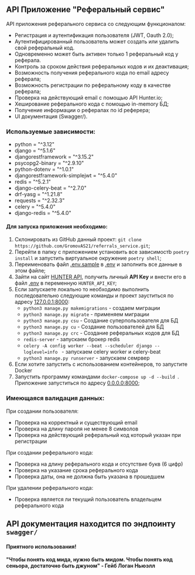 ## API Приложение "Реферальный сервис"

API приложения реферального сервиса со следующим функционалом:
 - Регистрация и аутентификация пользователя (JWT, Oauth 2.0);
 - Аутентифицированный пользователь может создать или удалить свой реферальный код. 
 - Одновременно может быть активен только 1 реферальный код у реферала. 
 - Контроль за сроком действия реферальных кодов и их деактивация;
 - Возможность получения реферального кода по email адресу реферала;
 - Возможность регистрации по реферальному коду в качестве реферала;
 - Проверка на действующий email с помощью API Hunter.io;
 - Хеширование реферального кода с помощью in-memory БД;
 - Получение информации о рефералах по id реферера;
 - UI документация (Swagger/).

### Используемые зависимости:
* python = "^3.12"
* django = "^5.1.6"
* djangorestframework = "^3.15.2"
* psycopg2-binary = "^2.9.10"
* python-dotenv = "^1.0.1"
* djangorestframework-simplejwt = "^5.4.0"
* redis = "^5.2.1"
* django-celery-beat = "^2.7.0"
* drf-yasg = "^1.21.8"
* requests = "^2.32.3"
* celery = "^5.4.0"
* django-redis = "^5.4.0"


#### Для запуска приложения необходимо:

1) Склонировать из GitHub данный проект: `git clone https://github.com/GromovAS21/referrals_service.git`;
2) Перейти в папку с приложением установить все зависимостb `poetry install` и запустить виртуальное окружение `poetry shell`;
3) Переименовать файл [.env.sample](.env.sample) в [.env](.env.sample) и заполнить все данные в этом файле;
4) Зайти на сайт [HUNTER API](https://hunter.io/api-keys), получить личный **API Key** и внести его в файл [.env](.env.sample) в переменную `HUNTER_API_KEY`;
5) Если запускаете локально то необходимо выполнить последовательно следующие команды и проект зауститься по адресу [127.0.0.1:8000]():
    - `python3 manage.py makemigrations` - создаем миграции
    - `python3 manage.py migrate` - применяем миграции
    - `python3 manage.py csu` - Создание суперпользователя для БД
    - `python3 manage.py cu` - Создание пользователей для БД
    - `python3 manage.py crc` - Создание реферальных кодов для БД
    - `redis-server` - запускаем брокер redis
    - `celery -A config worker --beat --scheduler django --loglevel=info ` - запускаем celery worker и celery-beat
    - `python3 manage.py runserver` - запускаем семрвер
6) Если хотите запустить с использованием контейнеров, то запустите Docker 
7) Запустить программу командами `docker-compose up -d --build `. Приложение запуститься по адресу [0.0.0.0:8000]();



### Имеющаяся валидация данных:

   При создании пользователя:
   - Проверка на корректный и существующий email
   - Проверка на длину пароля не менее 8 символов
   - Проверка на действующий реферальный код который указан при регистрации
   
   При создании реферального кода:
   - Проверка на длину реферального кода и отсутствие букв (6 цифр)
   - Проверка на указание срока реферального кода
   - Проверка даты, она не должна быть указана в прошедшем

   При удалении реферального кода:
   - Проверка является ли текущий пользователь владельцем реферального кода

## API документация находится по эндпоинту `swagger/`

#### **Приятного использования!**

****"Чтобы понять код мида, нужно быть мидом. Чтобы понять код сеньора, достаточно быть джуном" - Гейб Логан Ньюэлл****



